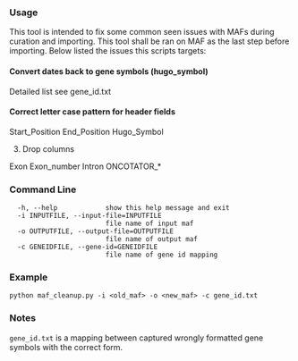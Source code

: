 ### Usage

This tool is intended to fix some common seen issues with MAFs during curation and importing. 
This tool shall be ran on MAF as the last step before importing. 
Below listed the issues this scripts targets: 

#### Convert dates back to gene symbols (hugo_symbol)

Detailed list see gene_id.txt

#### Correct letter case pattern for header fields

Start_Position
End_Position
Hugo_Symbol

3. Drop columns

Exon
Exon_number
Intron
ONCOTATOR_*

### Command Line
```
  -h, --help            show this help message and exit
  -i INPUTFILE, --input-file=INPUTFILE
                        file name of input maf
  -o OUTPUTFILE, --output-file=OUTPUTFILE
                        file name of output maf
  -c GENEIDFILE, --gene-id=GENEIDFILE
                        file name of gene id mapping
```

### Example
```
python maf_cleanup.py -i <old_maf> -o <new_maf> -c gene_id.txt
```

### Notes
`gene_id.txt` is a mapping between captured wrongly formatted gene symbols with the correct form.

